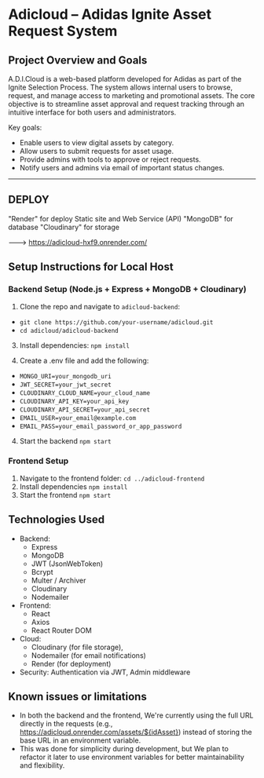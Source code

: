 # Adicloud – Adidas Ignite Asset Request System

## Project Overview and Goals

A.D.I.Cloud is a web-based platform developed for Adidas as part of the Ignite Selection Process. The system allows internal users to browse, request, and manage access to marketing and promotional assets. The core objective is to streamline asset approval and request tracking through an intuitive interface for both users and administrators.

Key goals:
- Enable users to view digital assets by category.
- Allow users to submit requests for asset usage.
- Provide admins with tools to approve or reject requests.
- Notify users and admins via email of important status changes.

---

##  DEPLOY

"Render" for deploy Static site and Web Service (API)
"MongoDB" for database
"Cloudinary" for storage

--->  https://adicloud-hxf9.onrender.com/

##  Setup Instructions for Local Host

  ### Backend Setup (Node.js + Express + MongoDB + Cloudinary)

1. Clone the repo and navigate to `adicloud-backend`:
- `git clone https://github.com/your-username/adicloud.git`
- `cd adicloud/adicloud-backend`
   
3. Install dependencies:
  `npm install`

4. Create a .env file and add the following:
- `MONGO_URI=your_mongodb_uri`
- `JWT_SECRET=your_jwt_secret`
- `CLOUDINARY_CLOUD_NAME=your_cloud_name`
- `CLOUDINARY_API_KEY=your_api_key`
- `CLOUDINARY_API_SECRET=your_api_secret`
- `EMAIL_USER=your_email@example.com`
- `EMAIL_PASS=your_email_password_or_app_password`

4. Start the backend `npm start`

  ### Frontend Setup 
  
1. Navigate to the frontend folder:
   `cd ../adicloud-frontend`
2. Install dependencies
   `npm install`
3. Start the frontend
   `npm start`

##  Technologies Used

- Backend: 
  - Express
  - MongoDB  
  - JWT (JsonWebToken)
  - Bcrypt
  - Multer / Archiver
  - Cloudinary 
  - Nodemailer 
- Frontend:
  - React
  - Axios
  - React Router DOM
- Cloud:
  - Cloudinary (for file storage),
  - Nodemailer (for email notifications)
  - Render (for deployment)
- Security: Authentication via JWT, Admin middleware

##  Known issues or limitations

- In both the backend and the frontend, We're currently using the full URL directly in the requests (e.g., https://adicloud.onrender.com/assets/${idAsset}) instead of storing the base URL in an environment variable.
- This was done for simplicity during development, but We plan to refactor it later to use environment variables for better maintainability and flexibility.




